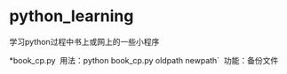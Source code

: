 # python_learning
学习python过程中书上或网上的一些小程序

*book_cp.py
  用法：python book_cp.py oldpath newpath`
  功能：备份文件
